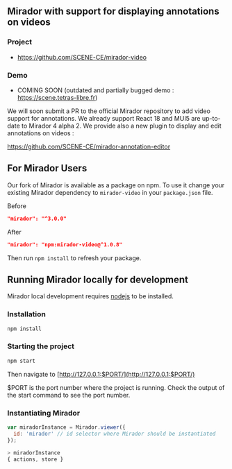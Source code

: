 ## Mirador with support for displaying annotations on videos

### Project
- https://github.com/SCENE-CE/mirador-video

### Demo
- COMING SOON (outdated and partially bugged demo : https://scene.tetras-libre.fr)

We will soon submit a PR to the official Mirador repository to add video support for annotations.
We already support React 18 and MUI5 are up-to-date to Mirador 4 alpha 2. We provide also a new plugin to display and edit annotations on videos : 

https://github.com/SCENE-CE/mirador-annotation-editor

## For Mirador Users

Our fork of Mirador is available as a package on npm.
To use it change your existing Mirador dependency to `mirador-video` in your `package.json` file.

Before
```json
"mirador": "^3.0.0"
```

After
```json
"mirador": "npm:mirador-video@^1.0.8"
```

Then run `npm install` to refresh your package.


## Running Mirador locally for development

Mirador local development requires [nodejs](https://nodejs.org/en/download/) to be installed.

### Installation

```sh
npm install
```

### Starting the project

```sh
npm start
```

Then navigate to [http://127.0.0.1:$PORT/](http://127.0.0.1:$PORT/)

$PORT is the port number where the project is running. Check the output of the start command to see the port number.

### Instantiating Mirador

```javascript
var miradorInstance = Mirador.viewer({
  id: 'mirador' // id selector where Mirador should be instantiated
});

> miradorInstance
{ actions, store }
```
